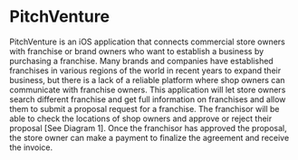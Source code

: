 # PitchVenture
PitchVenture is an iOS application that connects commercial store owners with franchise or brand owners who want to establish a business by purchasing a franchise. Many brands and companies have established franchises in various regions of the world in recent years to expand their business, but there is a lack of a reliable platform where shop owners can communicate with franchise owners. This application will let store owners search different franchise and get full information on franchises and allow them to submit a proposal request for a franchise. The franchisor will be able to check the locations of shop owners and approve or reject their proposal [See Diagram 1]. Once the franchisor has approved the proposal, the store owner can make a payment to finalize the agreement and receive the invoice.
